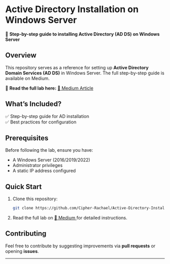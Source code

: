 # **Active Directory Installation on Windows Server**  

🚀 **Step-by-step guide to installing Active Directory (AD DS) on Windows Server**  

## **Overview**  
This repository serves as a reference for setting up **Active Directory Domain Services (AD DS)** in Windows Server. The full step-by-step guide is available on Medium.  

📖 **Read the full lab here:** [🔗 Medium Article](https://medium.com/@ladi.mabela/how-to-install-active-directory-in-windows-server-a-step-by-step-lab-246cc3b7f5ec)  

## **What’s Included?**  
✅ Step-by-step guide for AD installation  
✅ Best practices for configuration  
 
## **Prerequisites**  
Before following the lab, ensure you have:  
- A Windows Server (2016/2019/2022)  
- Administrator privileges  
- A static IP address configured  

## **Quick Start**  
1. Clone this repository:  
   ```sh
   git clone https://github.com/Cipher-Rachael/Active-Directory-Installation.git
   ```
2. Read the full lab on [🔗 Medium ](https://medium.com/@ladi.mabela/how-to-install-active-directory-in-windows-server-a-step-by-step-lab-246cc3b7f5ec) for detailed instructions.  

## **Contributing**  
Feel free to contribute by suggesting improvements via **pull requests** or opening **issues**.  


---

